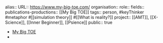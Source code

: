 alias::
URL:: https://www.my-big-toe.com/
organisation::
role::
fields:: 
publications-productions:: [[My Big TOE]]
tags:: person, #keyThinker #metaphor #[[simulation theory]] #[[What is reality?]] 
project:: [[AMT]], [[X-Science]], [[Inner Beginner]], [[Psience]] 
public:: true

- [My Big TOE](https://www.my-big-toe.com/)
-